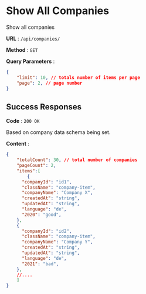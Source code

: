# Show All Companies

Show all companies 

**URL** : `/api/companies/`

**Method** : `GET`

**Query Parameters** : 
```json
{
    "limit": 10, // totals number of items per page
    "page": 2, // page number
}
```

## Success Responses

**Code** : `200 OK`

Based on company data schema being set.

**Content** : 
```json
{
    "totalCount": 30, // total number of companies
    "pageCount": 2,
    "items":[
        {
      "companyId": "id1",
      "className": "company-item",
      "companyName": "Company X",
      "createdAt": "string",
      "updatedAt": "string",
      "language": "de",
      "2020": "good",
    },
    {
      "companyId": "id2",
      "className": "company-item",
      "companyName": "Company Y",
      "createdAt": "string",
      "updatedAt": "string",
      "language": "de",
      "2021": "bad",
    },
    //.... 
    ]  
}
```
